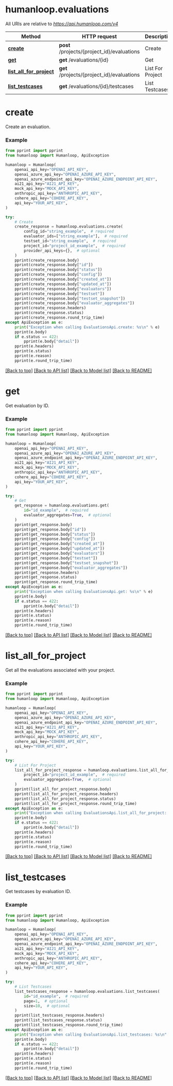 # humanloop.evaluations

All URIs are relative to *https://api.humanloop.com/v4*

Method | HTTP request | Description
------------- | ------------- | -------------
[**create**](#create) | **post** /projects/{project_id}/evaluations | Create
[**get**](#get) | **get** /evaluations/{id} | Get
[**list_all_for_project**](#list_all_for_project) | **get** /projects/{project_id}/evaluations | List For Project
[**list_testcases**](#list_testcases) | **get** /evaluations/{id}/testcases | List Testcases

# **create**

Create an evaluation.

### Example

```python
from pprint import pprint
from humanloop import Humanloop, ApiException

humanloop = Humanloop(
    openai_api_key="OPENAI_API_KEY",
    openai_azure_api_key="OPENAI_AZURE_API_KEY",
    openai_azure_endpoint_api_key="OPENAI_AZURE_ENDPOINT_API_KEY",
    ai21_api_key="AI21_API_KEY",
    mock_api_key="MOCK_API_KEY",
    anthropic_api_key="ANTHROPIC_API_KEY",
    cohere_api_key="COHERE_API_KEY",
    api_key="YOUR_API_KEY",
)

try:
    # Create
    create_response = humanloop.evaluations.create(
        config_id="string_example",  # required
        evaluator_ids=["string_example"],  # required
        testset_id="string_example",  # required
        project_id="project_id_example",  # required
        provider_api_keys={},  # optional
    )
    pprint(create_response.body)
    pprint(create_response.body["id"])
    pprint(create_response.body["status"])
    pprint(create_response.body["config"])
    pprint(create_response.body["created_at"])
    pprint(create_response.body["updated_at"])
    pprint(create_response.body["evaluators"])
    pprint(create_response.body["testset"])
    pprint(create_response.body["testset_snapshot"])
    pprint(create_response.body["evaluator_aggregates"])
    pprint(create_response.headers)
    pprint(create_response.status)
    pprint(create_response.round_trip_time)
except ApiException as e:
    print("Exception when calling EvaluationsApi.create: %s\n" % e)
    pprint(e.body)
    if e.status == 422:
        pprint(e.body["detail"])
    pprint(e.headers)
    pprint(e.status)
    pprint(e.reason)
    pprint(e.round_trip_time)
```

[[Back to top]](#__pageTop) [[Back to API list]](../../../README.md#documentation-for-api-endpoints) [[Back to Model list]](../../../README.md#documentation-for-models) [[Back to README]](../../../README.md)

# **get**

Get evaluation by ID.

### Example

```python
from pprint import pprint
from humanloop import Humanloop, ApiException

humanloop = Humanloop(
    openai_api_key="OPENAI_API_KEY",
    openai_azure_api_key="OPENAI_AZURE_API_KEY",
    openai_azure_endpoint_api_key="OPENAI_AZURE_ENDPOINT_API_KEY",
    ai21_api_key="AI21_API_KEY",
    mock_api_key="MOCK_API_KEY",
    anthropic_api_key="ANTHROPIC_API_KEY",
    cohere_api_key="COHERE_API_KEY",
    api_key="YOUR_API_KEY",
)

try:
    # Get
    get_response = humanloop.evaluations.get(
        id="id_example",  # required
        evaluator_aggregates=True,  # optional
    )
    pprint(get_response.body)
    pprint(get_response.body["id"])
    pprint(get_response.body["status"])
    pprint(get_response.body["config"])
    pprint(get_response.body["created_at"])
    pprint(get_response.body["updated_at"])
    pprint(get_response.body["evaluators"])
    pprint(get_response.body["testset"])
    pprint(get_response.body["testset_snapshot"])
    pprint(get_response.body["evaluator_aggregates"])
    pprint(get_response.headers)
    pprint(get_response.status)
    pprint(get_response.round_trip_time)
except ApiException as e:
    print("Exception when calling EvaluationsApi.get: %s\n" % e)
    pprint(e.body)
    if e.status == 422:
        pprint(e.body["detail"])
    pprint(e.headers)
    pprint(e.status)
    pprint(e.reason)
    pprint(e.round_trip_time)
```

[[Back to top]](#__pageTop) [[Back to API list]](../../../README.md#documentation-for-api-endpoints) [[Back to Model list]](../../../README.md#documentation-for-models) [[Back to README]](../../../README.md)

# **list_all_for_project**

Get all the evaluations associated with your project.

### Example

```python
from pprint import pprint
from humanloop import Humanloop, ApiException

humanloop = Humanloop(
    openai_api_key="OPENAI_API_KEY",
    openai_azure_api_key="OPENAI_AZURE_API_KEY",
    openai_azure_endpoint_api_key="OPENAI_AZURE_ENDPOINT_API_KEY",
    ai21_api_key="AI21_API_KEY",
    mock_api_key="MOCK_API_KEY",
    anthropic_api_key="ANTHROPIC_API_KEY",
    cohere_api_key="COHERE_API_KEY",
    api_key="YOUR_API_KEY",
)

try:
    # List For Project
    list_all_for_project_response = humanloop.evaluations.list_all_for_project(
        project_id="project_id_example",  # required
        evaluator_aggregates=True,  # optional
    )
    pprint(list_all_for_project_response.body)
    pprint(list_all_for_project_response.headers)
    pprint(list_all_for_project_response.status)
    pprint(list_all_for_project_response.round_trip_time)
except ApiException as e:
    print("Exception when calling EvaluationsApi.list_all_for_project: %s\n" % e)
    pprint(e.body)
    if e.status == 422:
        pprint(e.body["detail"])
    pprint(e.headers)
    pprint(e.status)
    pprint(e.reason)
    pprint(e.round_trip_time)
```

[[Back to top]](#__pageTop) [[Back to API list]](../../../README.md#documentation-for-api-endpoints) [[Back to Model list]](../../../README.md#documentation-for-models) [[Back to README]](../../../README.md)

# **list_testcases**

Get testcases by evaluation ID.

### Example

```python
from pprint import pprint
from humanloop import Humanloop, ApiException

humanloop = Humanloop(
    openai_api_key="OPENAI_API_KEY",
    openai_azure_api_key="OPENAI_AZURE_API_KEY",
    openai_azure_endpoint_api_key="OPENAI_AZURE_ENDPOINT_API_KEY",
    ai21_api_key="AI21_API_KEY",
    mock_api_key="MOCK_API_KEY",
    anthropic_api_key="ANTHROPIC_API_KEY",
    cohere_api_key="COHERE_API_KEY",
    api_key="YOUR_API_KEY",
)

try:
    # List Testcases
    list_testcases_response = humanloop.evaluations.list_testcases(
        id="id_example",  # required
        page=1,  # optional
        size=10,  # optional
    )
    pprint(list_testcases_response.headers)
    pprint(list_testcases_response.status)
    pprint(list_testcases_response.round_trip_time)
except ApiException as e:
    print("Exception when calling EvaluationsApi.list_testcases: %s\n" % e)
    pprint(e.body)
    if e.status == 422:
        pprint(e.body["detail"])
    pprint(e.headers)
    pprint(e.status)
    pprint(e.reason)
    pprint(e.round_trip_time)
```

[[Back to top]](#__pageTop) [[Back to API list]](../../../README.md#documentation-for-api-endpoints) [[Back to Model list]](../../../README.md#documentation-for-models) [[Back to README]](../../../README.md)

